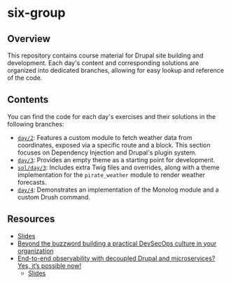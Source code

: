 # six-group

## Overview
This repository contains course material for Drupal site building and development. Each day's content and corresponding solutions are organized into dedicated branches, allowing for easy lookup and reference of the code.

## Contents
You can find the code for each day's exercises and their solutions in the following branches:

- [`day/2`](https://github.com/lammensj-ds/six-group/tree/day/2): Features a custom module to fetch weather data from coordinates, exposed via a specific route and a block. This section focuses on Dependency Injection and Drupal's plugin system.
- [`day/3`](https://github.com/lammensj-ds/six-group/tree/day/3): Provides an empty theme as a starting point for development.
- [`sol/day/3`](https://github.com/lammensj-ds/six-group/tree/sol/day/3): Includes extra Twig files and overrides, along with a theme implementation for the `pirate_weather` module to render weather forecasts.
- [`day/4`](https://github.com/lammensj-ds/six-group/tree/day/4): Demonstrates an implementation of the Monolog module and a custom Drush command.

## Resources
- [Slides](https://github.com/lammensj-ds/six-group/tree/main/slides.pdf)
- [Beyond the buzzword building a practical DevSecOps culture in your organization](https://www.youtube.com/watch?v=fZ1dLb0DmTc&ab_channel=DrupalDevDays)
- [End-to-end observability with decoupled Drupal and microservices? Yes, it’s possible now!](https://www.youtube.com/watch?v=uqIlzQOlLb8&list=PLpeDXSh4nHjRt1HwomCkiVF-kLaOqs-Td&index=16&ab_channel=DrupalAssociation)
    - [Slides](https://docs.google.com/presentation/d/1B9uikvbCaG6U3q7-9shiSCIHZCpE5Qm1QEBghk-SLE0/edit?slide=id.g30f38290aac_0_22#slide=id.g30f38290aac_0_22)